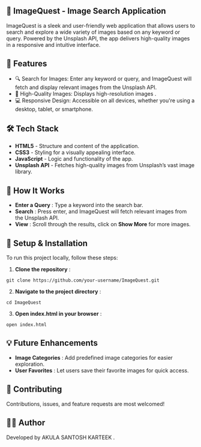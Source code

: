 ## 🌟 ImageQuest - Image Search Application

ImageQuest is a sleek and user-friendly web application that allows users to search and explore a wide variety of images based on any keyword or query. Powered by the Unsplash API, the app delivers high-quality images in a responsive and intuitive interface.

## 🚀 Features
* 🔍 Search for Images: Enter any keyword or query, and ImageQuest will fetch and display relevant images from the Unsplash API.
* 📸 High-Quality Images: Displays high-resolution images .
* 💻 Responsive Design: Accessible on all devices, whether you're using a desktop, tablet, or smartphone.

## 🛠️ Tech Stack
* **HTML5** - Structure and content of the application.
* **CSS3** - Styling for a visually appealing interface.
* **JavaScript** - Logic and functionality of the app.
* **Unsplash API** - Fetches high-quality images from Unsplash’s vast image library.

## 🎯 How It Works
* **Enter a Query** : Type a keyword into the search bar.
* **Search** : Press enter, and ImageQuest will fetch relevant images from the Unsplash API.
* **View** : Scroll through the results, click on **Show More** for more images.

## 🚧 Setup & Installation
To run this project locally, follow these steps:

1) **Clone the repository** :
```
git clone https://github.com/your-username/ImageQuest.git
```

2) **Navigate to the project directory** :
```
cd ImageQuest
```
3) **Open index.html in your browser** :
```
open index.html
```
## 💡 Future Enhancements
* **Image Categories** : Add predefined image categories for easier exploration.
* **User Favorites** : Let users save their favorite images for quick access.

## 🤝 Contributing
Contributions, issues, and feature requests are most welcomed! 

## 👨‍💻 Author
Developed by AKULA SANTOSH KARTEEK .

